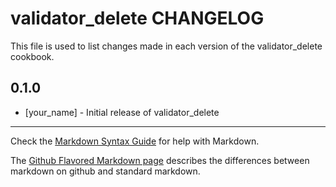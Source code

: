 validator_delete CHANGELOG
==========================

This file is used to list changes made in each version of the validator_delete cookbook.

0.1.0
-----
- [your_name] - Initial release of validator_delete

- - -
Check the [Markdown Syntax Guide](http://daringfireball.net/projects/markdown/syntax) for help with Markdown.

The [Github Flavored Markdown page](http://github.github.com/github-flavored-markdown/) describes the differences between markdown on github and standard markdown.
